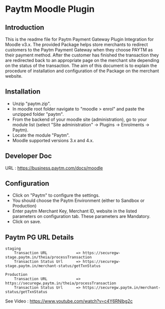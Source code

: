 # Paytm Moodle Plugin
## Introduction

This is the readme file for Paytm Payment Gateway Plugin Integration for Moodle v3.x. 
The provided Package helps store merchants to redirect customers to the Paytm Payment Gateway when they choose PAYTM as their payment method. 
After the customer has finished the transaction they are redirected back to an appropriate page on the merchant site depending on the status of the transaction.
The aim of this document is to explain the procedure of installation and configuration of the Package on the merchant website.


## Installation

- Unzip "paytm.zip".
- In moodle root folder navigate to "moodle > enrol" and paste the unzipped folder "paytm".
- From the backend of your moodle site (administration), go to your module list (select "Site administration" -> Plugins -> Enrolments -> Paytm).
- Locate the module "Paytm". 
- Moodle supported versions 3.x and 4.x.

## Developer Doc 

URL : https://business.paytm.com/docs/moodle

## Configuration

- Click on "Paytm" to configure the settings.
- You should choose the Paytm Environment (either to Sandbox or Production)
- Enter paytm Merchant Key, Merchant ID, website in the listed parameters on configuration tab. These parameters are Mandatory.
- Click on save.

## Paytm PG URL Details
	staging	
		Transaction URL             => https://securegw-stage.paytm.in/theia/processTransaction
		Transaction Status Url      => https://securegw-stage.paytm.in/merchant-status/getTxnStatus

	Production
		Transaction URL             => https://securegw.paytm.in/theia/processTransaction
		Transaction Status Url      => https://securegw.paytm.in/merchant-status/getTxnStatus

See Video : https://www.youtube.com/watch?v=c4Y6RNlbg2c





